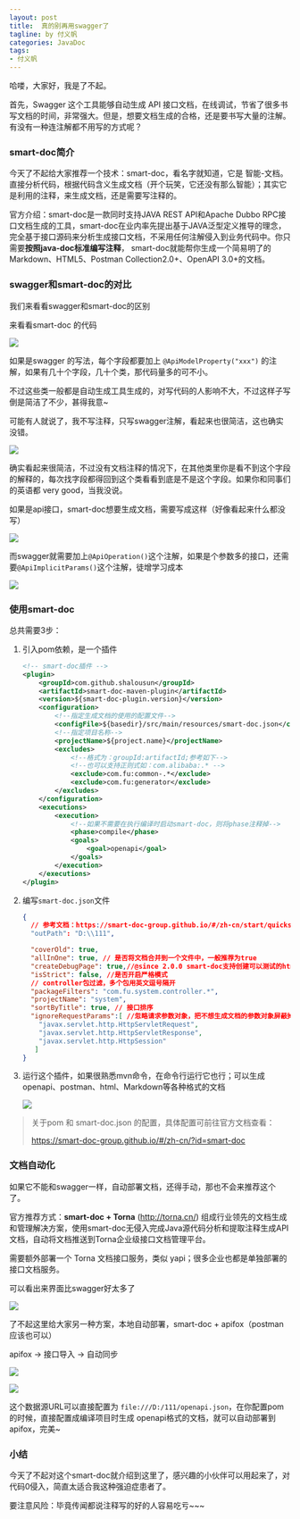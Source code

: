 ```yaml
---
layout: post
title:  真的别再用swagger了
tagline: by 付义帆
categories: JavaDoc
tags:
- 付义帆
---
```


哈喽，大家好，我是了不起。

首先，Swagger 这个工具能够自动生成 API 接口文档，在线调试，节省了很多书写文档的时间，非常强大。但是，想要文档生成的合格，还是要书写大量的注解。有没有一种连注解都不用写的方式呢？

<!--more-->

### smart-doc简介

今天了不起给大家推荐一个技术：smart-doc，看名字就知道，它是 智能-文档。直接分析代码，根据代码含义生成文档（开个玩笑，它还没有那么智能）；其实它是利用的注释，来生成文档，还是需要写注释的。

官方介绍：smart-doc是一款同时支持JAVA REST API和Apache Dubbo RPC接口文档生成的工具，smart-doc在业内率先提出基于JAVA泛型定义推导的理念， 完全基于接口源码来分析生成接口文档，不采用任何注解侵入到业务代码中。你只需要**按照java-doc标准编写注释**， smart-doc就能帮你生成一个简易明了的Markdown、HTML5、Postman Collection2.0+、OpenAPI 3.0+的文档。

### swagger和smart-doc的对比

我们来看看swagger和smart-doc的区别

来看看smart-doc 的代码

![](https://www.javanorth.cn/assets/images/2023/fu/image-20230625100620615.png)

如果是swagger 的写法，每个字段都要加上 `@ApiModelProperty("xxx")` 的注解，如果有几十个字段，几十个类，那代码量多的可不小。

不过这些类一般都是自动生成工具生成的，对写代码的人影响不大，不过这样子写倒是简洁了不少，甚得我意~

可能有人就说了，我不写注释，只写swagger注解，看起来也很简洁，这也确实没错。

![](https://www.javanorth.cn/assets/images/2023/fu/image-20230625101531873.png)

确实看起来很简洁，不过没有文档注释的情况下，在其他类里你是看不到这个字段的解释的，每次找字段都得回到这个类看看到底是不是这个字段。如果你和同事们的英语都 very good，当我没说。

如果是api接口，smart-doc想要生成文档，需要写成这样（好像看起来什么都没写）

![](https://www.javanorth.cn/assets/images/2023/fu/image-20230625102149493.png)

而swagger就需要加上`@ApiOperation()`这个注解，如果是个参数多的接口，还需要`@ApiImplicitParams()`这个注解，徒增学习成本

![](https://www.javanorth.cn/assets/images/2023/fu/image-20230625102629905.png)

### 使用smart-doc

总共需要3步：

1. 引入pom依赖，是一个插件

   ```xml
   <!-- smart-doc插件 -->
   <plugin>
       <groupId>com.github.shalousun</groupId>
       <artifactId>smart-doc-maven-plugin</artifactId>
       <version>${smart-doc-plugin.version}</version>
       <configuration>
           <!--指定生成文档的使用的配置文件-->
           <configFile>${basedir}/src/main/resources/smart-doc.json</configFile>
           <!--指定项目名称-->
           <projectName>${project.name}</projectName>
           <excludes>
               <!--格式为：groupId:artifactId;参考如下-->
               <!--也可以支持正则式如：com.alibaba:.* -->
               <exclude>com.fu:common-.*</exclude>
               <exclude>com.fu:generator</exclude>
           </excludes>
       </configuration>
       <executions>
           <execution>
               <!--如果不需要在执行编译时启动smart-doc，则将phase注释掉-->
               <phase>compile</phase>
               <goals>
                   <goal>openapi</goal>
               </goals>
           </execution>
       </executions>
   </plugin>
   ```

2. 编写`smart-doc.json`文件

   ```json
   {
     // 参考文档：https://smart-doc-group.github.io/#/zh-cn/start/quickstart
     "outPath": "D:\\111",
   
     "coverOld": true,
     "allInOne": true, // 是否将文档合并到一个文件中，一般推荐为true
     "createDebugPage": true,//@since 2.0.0 smart-doc支持创建可以测试的html页面，仅在AllInOne模式中起作用。
     "isStrict": false, //是否开启严格模式
     // controller包过滤，多个包用英文逗号隔开
     "packageFilters": "com.fu.system.controller.*",
     "projectName": "system",
     "sortByTitle": true, // 接口排序
     "ignoreRequestParams":[ //忽略请求参数对象，把不想生成文档的参数对象屏蔽掉，@since 1.9.2
       "javax.servlet.http.HttpServletRequest",
       "javax.servlet.http.HttpServletResponse",
       "javax.servlet.http.HttpSession"
      ]
   }
   ```

3. 运行这个插件，如果很熟悉mvn命令，在命令行运行它也行；可以生成openapi、postman、html、Markdown等各种格式的文档

   ![](https://www.javanorth.cn/assets/images/2023/fu/image-20230625103457893.png)

> 关于pom 和 smart-doc.json 的配置，具体配置可前往官方文档查看：
>
> https://smart-doc-group.github.io/#/zh-cn/?id=smart-doc

### 文档自动化

如果它不能和swagger一样，自动部署文档，还得手动，那也不会来推荐这个了。

官方推荐方式：**smart-doc + Torna**  (http://torna.cn/) 组成行业领先的文档生成和管理解决方案，使用smart-doc无侵入完成Java源代码分析和提取注释生成API文档，自动将文档推送到Torna企业级接口文档管理平台。

需要额外部署一个 Torna 文档接口服务，类似 yapi；很多企业也都是单独部署的接口文档服务。

可以看出来界面比swagger好太多了

![](https://www.javanorth.cn/assets/images/2023/fu/image-20230625104515944.png)

了不起这里给大家另一种方案，本地自动部署，smart-doc + apifox（postman应该也可以）

apifox -> 接口导入 -> 自动同步

![](https://www.javanorth.cn/assets/images/2023/fu/image-20230625105036551.png)

![](https://www.javanorth.cn/assets/images/2023/fu/image-20230625105145551.png)

这个数据源URL可以直接配置为 `file:///D:/111/openapi.json`，在你配置pom的时候，直接配置成编译项目时生成 openapi格式的文档，就可以自动部署到apifox，完美~

### 小结

今天了不起对这个smart-doc就介绍到这里了，感兴趣的小伙伴可以用起来了，对代码0侵入，简直太适合我这种强迫症患者了。

要注意风险：毕竟传闻都说注释写的好的人容易吃亏~~~
